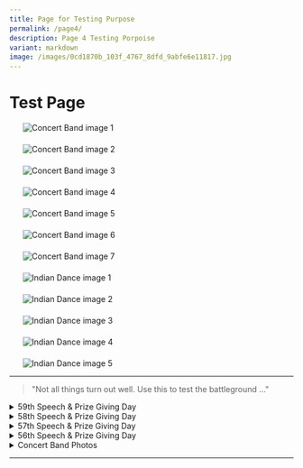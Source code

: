```yaml
---
title: Page for Testing Purpose
permalink: /page4/
description: Page 4 Testing Porpoise
variant: markdown
image: /images/0cd1870b_103f_4767_8dfd_9abfe6e11817.jpg
---
```

# Test Page

  <ul class="yck-flexbox-grid">
    <li>
    <img alt="Concert Band image 1" src="https://staging-lite.d3o5f2eggdqz6.amplifyapp.com/images/Our%20Curriculum/Non%20Academic%20Programmes/CoCurricular%20Activities/Performing%20Arts/Concert%20Band/ConcertBand2025_1.jpg">
</li>
<li>
    <img alt="Concert Band image 2" src="https://staging-lite.d3o5f2eggdqz6.amplifyapp.com/images/Our%20Curriculum/Non%20Academic%20Programmes/CoCurricular%20Activities/Performing%20Arts/Concert%20Band/ConcertBand2025_2.jpg">
</li>
<li>
    <img alt="Concert Band image 3" src="https://staging-lite.d3o5f2eggdqz6.amplifyapp.com/images/Our%20Curriculum/Non%20Academic%20Programmes/CoCurricular%20Activities/Performing%20Arts/Concert%20Band/ConcertBand2025_3.jpg">
</li>
<li>
    <img alt="Concert Band image 4" src="https://staging-lite.d3o5f2eggdqz6.amplifyapp.com/images/Our%20Curriculum/Non%20Academic%20Programmes/CoCurricular%20Activities/Performing%20Arts/Concert%20Band/ConcertBand2025_4.jpg">
</li>
<li>
    <img alt="Concert Band image 5" src="https://staging-lite.d3o5f2eggdqz6.amplifyapp.com/images/Our%20Curriculum/Non%20Academic%20Programmes/CoCurricular%20Activities/Performing%20Arts/Concert%20Band/ConcertBand2025_5.jpg">
</li>
<li>
    <img alt="Concert Band image 6" src="https://staging-lite.d3o5f2eggdqz6.amplifyapp.com/images/Our%20Curriculum/Non%20Academic%20Programmes/CoCurricular%20Activities/Performing%20Arts/Concert%20Band/ConcertBand2025_6.jpg">
</li>
<li>
    <img alt="Concert Band image 7" src="https://staging-lite.d3o5f2eggdqz6.amplifyapp.com/images/Our%20Curriculum/Non%20Academic%20Programmes/CoCurricular%20Activities/Performing%20Arts/Concert%20Band/ConcertBand2025_7.jpg">
</li>
<li>
    <img alt="Indian Dance image 1" src="https://staging-lite.d3o5f2eggdqz6.amplifyapp.com/images/Our%20Curriculum/Non%20Academic%20Programmes/CoCurricular%20Activities/Performing%20Arts/Indian%20Dance/Indian_Dance_2025_1.jpg">
</li>
<li>
    <img alt="Indian Dance image 2" src="https://staging-lite.d3o5f2eggdqz6.amplifyapp.com/images/Our%20Curriculum/Non%20Academic%20Programmes/CoCurricular%20Activities/Performing%20Arts/Indian%20Dance/indian_dance_2025_9.jpg">
</li>
<li>
    <img alt="Indian Dance image 3" src="https://staging-lite.d3o5f2eggdqz6.amplifyapp.com/images/Our%20Curriculum/Non%20Academic%20Programmes/CoCurricular%20Activities/Performing%20Arts/Indian%20Dance/indian_dance_2025_0.jpg">
</li>
<li>
    <img alt="Indian Dance image 4" src="https://staging-lite.d3o5f2eggdqz6.amplifyapp.com/images/Our%20Curriculum/Non%20Academic%20Programmes/CoCurricular%20Activities/Performing%20Arts/Indian%20Dance/indian_dance_2025_2.jpg">
</li>
<li>
    <img alt="Indian Dance image 5" src="https://staging-lite.d3o5f2eggdqz6.amplifyapp.com/images/Our%20Curriculum/Non%20Academic%20Programmes/CoCurricular%20Activities/Performing%20Arts/Indian%20Dance/indian_dance_2025_5.jpg">
</li>
</ul>
<hr>
 

<blockquote>"Not all things turn out well. Use this to test the battleground ..."</blockquote>

<details class="yck-details">
    <summary class="yck-details__summary">59th Speech &amp; Prize Giving Day</summary>
    <div class="yck-details__content">
        <a href="https://www.youtube.com/watch?v=iivxaYHg7HY">
            <img alt="59th Speech &amp; Prize Giving Day - Full Performance 26 May 2024" src="https://res.cloudinary.com/marcomontalbano/image/upload/v1717727983/video_to_markdown/images/youtube--iivxaYHg7HY-c05b58ac6eb4c4700831b2b3070cd403.jpg">
        </a>
        <a href="https://www.youtube.com/watch?v=vXqtR-VJkn4">
            <img alt="Highlights from 59th Speech &amp; Prize Giving Day" src="https://res.cloudinary.com/marcomontalbano/image/upload/v1717728267/video_to_markdown/images/youtube--vXqtR-VJkn4-c05b58ac6eb4c4700831b2b3070cd403.jpg">
        </a>
    </div>
</details>

<details class="yck-details">
    <summary class="yck-details__summary">58th Speech &amp; Prize Giving Day</summary>
    <div class="yck-details__content">
        <p>At the durian feast held on 31st July 2019, our staff were spoiled for choices. With a variety of fruits to choose from, the King of fruits was definitely the favourite. Staff who tried the Mao Shan Wang (MSW) durian, known to be the premium type, commented on its rich, bitter and heavily rich flavour.</p>
        <p>It was indeed a great way to end the day and we had an enjoyable bonding session over the feasting.</p>
        <img alt="Many happy and contented faces after a fruitful feast" src="https://www.yiochukangsec.moe.edu.sg/images/Our%20Family/Staff/SWC%20Activities/Social/S17.png">
        <img alt="Many happy and contented faces after a fruitful feast" src="https://www.yiochukangsec.moe.edu.sg/images/Our%20Family/Staff/SWC%20Activities/Social/S18.png">
        <img alt="Many happy and contented faces after a fruitful feast" src="https://www.yiochukangsec.moe.edu.sg/images/Our%20Family/Staff/SWC%20Activities/Social/S19.png">
    </div>
</details>

<details class="yck-details">
    <summary class="yck-details__summary">57th Speech &amp; Prize Giving Day</summary>
    <div class="yck-details__content">
        <a href="https://www.youtube.com/watch?v=_WaoEa4PJzU">
            <img alt="Highlights from 57th Speech &amp; Prize Giving Day" src="https://res.cloudinary.com/marcomontalbano/image/upload/v1717728764/video_to_markdown/images/youtube--_WaoEa4PJzU-c05b58ac6eb4c4700831b2b3070cd403.jpg">
        </a>
    </div>
</details>

<details class="yck-details">
    <summary class="yck-details__summary">56th Speech &amp; Prize Giving Day</summary>
    <div class="yck-details__content">
        <a href="https://www.youtube.com/watch?v=aHeeaGQKlwQ">
            <img alt="Highlights from 56th Speech &amp; Prize Giving Day" src="/images/Our%20Story/Speech%20Day/56SpeechDay.jpg">
        </a>
    </div>
</details>

<details class="yck-details yck-details--open">
    <summary class="yck-details__summary">Concert Band Photos</summary>
    <div class="yck-details__content">
        <div class="yck-list">
            <img alt="Concert Band image 1" src="image1.jpg">
            <img alt="Concert Band image 2" src="image2.jpg">
        </div>
    </div>
</details>

<hr>

<style>
html {
  size-interpolation: allow-keywords;
}

ul, ol, li {
  list-style: none;
}

img {
  max-width: 100%;
  height: auto;
}

.yck-flexbox-grid {
  --min: 30ch;
  --gap: 1.5em;

  display: flex;
  flex-wrap: wrap;
  gap: var(--gap);
}

.yck-flexbox-grid > * {
  flex: 1 1 var(--min);
}

.yck-table {
    width: 100%;
    border-collapse: collapse;
    font-family: inherit;
    line-height: inherit;
}

.yck-th {
    background-color: #f2f2f2;
    padding: 1.5rem clamp(1rem, 5%, 3rem);
    text-align: left;
    border-bottom: 1px solid #ddd;
}

.yck-th h5 {
    margin: 0 0 0.5em 0;
}

.yck-td {
    padding: 1.5rem clamp(1rem, 5%, 3rem);
    border-bottom: 1px solid #ddd;
    max-width: 300px;
    word-wrap: break-word;
}

.yck-question-and-answers details {
  border: 1px dashed #eee;
  border-radius: 4px;
  margin-bottom: 1rem;
  padding: 0.5rem;
  overflow: hidden; /* Prevent content overflow */
  transition: border-color 0.7s;
}

.yck-question-and-answers details:hover {
  border-color: #555;
}

/* Style the summary */
.yck-summary {
  cursor: pointer;
  font-weight: 700;
  font-size: clamp(1.5rem, 4vw, 2.25rem);
  list-style: none;
  padding: 1rem clamp(1rem, 5%, 2rem);
}

.yck-summary::marker {
  font-size: 1.25em;
  color: #555;
}

/* Handle the expandable/collapsible area */
.yck-details-content {
  block-size: 0; /* Logical height equivalent to height */
  overflow: hidden; /* Prevent content overflow */
  transition: block-size 0.5s ease, content-visibility 0.5s ease-in-out;
  content-visibility: hidden;
  opacity: 0;
  transition: block-size 0.5s ease, content-visibility 0.5s ease-in-out, opacity 0.5s ease;
}

.yck-details-content[open] {
  block-size: auto;
  content-visibility: visible;
  opacity: 1;
}

/* Style the paragraph inside */
.yck-details-content p {
  margin: 0;
  padding: 0.5rem clamp(0.5rem, 5%, 2rem);
  color: #555;
}
</style>